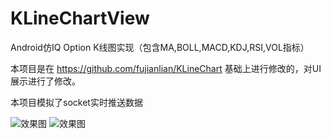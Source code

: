# KLineChartView

Android仿IQ Option K线图实现（包含MA,BOLL,MACD,KDJ,RSI,VOL指标）

本项目是在 https://github.com/fujianlian/KLineChart 基础上进行修改的，对UI展示进行了修改。

本项目模拟了socket实时推送数据

![效果图](https://github.com/VincentStory/KLineChartView/blob/master/IMG_4117.GIF)
![效果图](https://github.com/VincentStory/KLineChartView/blob/master/IMG_4115.GIF)

